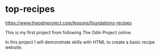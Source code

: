 # top-recipes
https://www.theodinproject.com/lessons/foundations-recipes

This is my first project from following The Odin Project online. 

In this project I will demonstrate skills with HTML to create a basic recipe website.